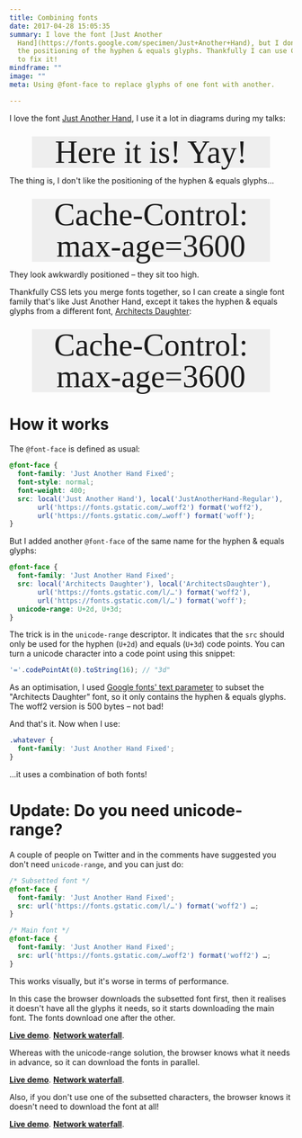 ```yaml
---
title: Combining fonts
date: 2017-04-28 15:05:35
summary: I love the font [Just Another
  Hand](https://fonts.google.com/specimen/Just+Another+Hand), but I don't like
  the positioning of the hyphen & equals glyphs. Thankfully I can use CSS fonts
  to fix it!
mindframe: ""
image: ""
meta: Using @font-face to replace glyphs of one font with another.

---
```


<style>
@font-face {
  font-family: 'Just Another Hand';
  font-style: normal;
  font-weight: 400;
  src: local('Just Another Hand'), local('JustAnotherHand-Regular'), url(https://fonts.gstatic.com/s/justanotherhand/v7/fKV8XYuRNNagXr38eqbRf2bHIGFY9zRy9KAPVD43QdU.woff2) format('woff2'), url(https://fonts.gstatic.com/s/justanotherhand/v7/fKV8XYuRNNagXr38eqbRf8-ortBJrX8dG4H9Ox7zsWc.woff) format('woff');
}

@font-face {
  font-family: 'Just Another Hand Fixed';
  font-style: normal;
  font-weight: 400;
  src: local('Just Another Hand'), local('JustAnotherHand-Regular'), url(https://fonts.gstatic.com/s/justanotherhand/v7/fKV8XYuRNNagXr38eqbRf2bHIGFY9zRy9KAPVD43QdU.woff2) format('woff2'), url(https://fonts.gstatic.com/s/justanotherhand/v7/fKV8XYuRNNagXr38eqbRf8-ortBJrX8dG4H9Ox7zsWc.woff) format('woff');
}

@font-face {
  font-family: "Just Another Hand Fixed";
  src: local('Architects Daughter'), local('ArchitectsDaughter'), url(https://fonts.gstatic.com/l/font?kit=RXTgOOQ9AAtaVOHxx0IUBDrRnkt4rmSI6qS07ibfugwWYsZpeeE_lScv_WSQELyh&skey=d34ee9a1a308e98b&v=v6) format('woff2'), url(https://fonts.gstatic.com/l/font?kit=RXTgOOQ9AAtaVOHxx0IUBAgVrDCMKncvdxTxFP2hhz8WYsZpeeE_lScv_WSQELyh&skey=d34ee9a1a308e98b&v=v6) format('woff');
  unicode-range: U+2d, U+3d;
}

.jah-demo,
.jah-fixed-demo {
  font: normal 2.5rem/1 "Just Another Hand";
  margin: 1.3rem 0 0.9rem;
  text-align: center;
}

@media (min-width: 435px) {
  .jah-demo,
  .jah-fixed-demo {
    font: normal 3.5rem/1 "Just Another Hand";
    margin: 1.5rem 0 0.9rem;
  }
}

.jah-fixed-demo {
  font-family: "Just Another Hand Fixed";
}
</style>

I love the font [Just Another Hand](https://fonts.google.com/specimen/Just+Another+Hand), I use it a lot in diagrams during my talks:

<figure class="full-figure" style="background: #eee">
<div class="jah-demo">Here it is! Yay!</div>
</figure>

The thing is, I don't like the positioning of the hyphen & equals glyphs…

<figure class="full-figure" style="background: #eee">
<div class="jah-demo">Cache-Control: max-age=3600</div>
</figure>

They look awkwardly positioned – they sit too high.

Thankfully CSS lets you merge fonts together, so I can create a single font family that's like Just Another Hand, except it takes the hyphen & equals glyphs from a different font, [Architects Daughter](https://fonts.google.com/specimen/Architects+Daughter):

<figure class="full-figure" style="background: #eee">
<div class="jah-fixed-demo">Cache-Control: max-age=3600</div>
</figure>

# How it works

The `@font-face` is defined as usual:

```css
@font-face {
  font-family: 'Just Another Hand Fixed';
  font-style: normal;
  font-weight: 400;
  src: local('Just Another Hand'), local('JustAnotherHand-Regular'),
       url('https://fonts.gstatic.com/…woff2') format('woff2'),
       url('https://fonts.gstatic.com/…woff') format('woff');
}
```

But I added another `@font-face` of the same name for the hyphen & equals glyphs:

```css
@font-face {
  font-family: 'Just Another Hand Fixed';
  src: local('Architects Daughter'), local('ArchitectsDaughter'),
       url('https://fonts.gstatic.com/l/…') format('woff2'),
       url('https://fonts.gstatic.com/l/…') format('woff');
  unicode-range: U+2d, U+3d;
}
```

The trick is in the `unicode-range` descriptor. It indicates that the `src` should only be used for the hyphen (`U+2d`) and equals (`U+3d`) code points. You can turn a unicode character into a code point using this snippet:

```js
'='.codePointAt(0).toString(16); // "3d"
```

As an optimisation, I used [Google fonts' text parameter](https://fonts.googleblog.com/2011/04/streamline-your-web-font-requests.html) to subset the "Architects Daughter" font, so it only contains the hyphen & equals glyphs. The woff2 version is 500 bytes – not bad!

And that's it. Now when I use:

```css
.whatever {
  font-family: 'Just Another Hand Fixed';
}
```

…it uses a combination of both fonts!

# Update: Do you need unicode-range?

A couple of people on Twitter and in the comments have suggested you don't need `unicode-range`, and you can just do:

```css
/* Subsetted font */
@font-face {
  font-family: 'Just Another Hand Fixed';
  src: url('https://fonts.gstatic.com/l/…') format('woff2') …;
}

/* Main font */
@font-face {
  font-family: 'Just Another Hand Fixed';
  src: url('https://fonts.gstatic.com/…woff2') format('woff2') …;
}
```

This works visually, but it's worse in terms of performance.

In this case the browser downloads the subsetted font first, then it realises it doesn't have all the glyphs it needs, so it starts downloading the main font. The fonts download one after the other.

**[Live demo](https://output.jsbin.com/sukaceq/quiet)**. **[Network waterfall](http://www.softwareishard.com/har/viewer/?inputUrl=https://cdn.rawgit.com/jakearchibald/7d5f7526f889aa0855aceaa348f020bc/raw/2c01a336ee3e2f10e68c1f62e77a7690f946f8bc/1.js)**.

Whereas with the unicode-range solution, the browser knows what it needs in advance, so it can download the fonts in parallel.

**[Live demo](https://output.jsbin.com/laramad/quiet)**. **[Network waterfall](http://www.softwareishard.com/har/viewer/?inputUrl=https://cdn.rawgit.com/jakearchibald/7d5f7526f889aa0855aceaa348f020bc/raw/5c5423286ec969e7194430b0671469a1168072d1/1.js)**.

Also, if you don't use one of the subsetted characters, the browser knows it doesn't need to download the font at all!

**[Live demo](https://output.jsbin.com/cunode/quiet)**. **[Network waterfall](http://www.softwareishard.com/har/viewer/?inputUrl=https://cdn.rawgit.com/jakearchibald/7d5f7526f889aa0855aceaa348f020bc/raw/4030ff99fa0744040ff694bb56ca045dd68592c8/1.js)**.
